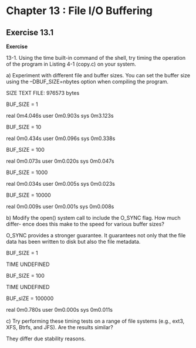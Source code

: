 # Chapter 13 : File I/O Buffering
## Exercise 13.1

__Exercise__

13-1. Using the time built-in command of the shell, try timing the operation of the
program in Listing 4-1 (copy.c) on your system.

a) Experiment with different file and buffer sizes. You can set the buffer size
using the –DBUF_SIZE=nbytes option when compiling the program.

SIZE TEXT FILE: 976573 bytes

BUF_SIZE = 1

real	0m4.046s
user	0m0.903s
sys     0m3.123s

BUF_SIZE = 10

real	0m0.434s
user	0m0.096s
sys     0m0.338s

BUF_SIZE = 100

real	0m0.073s
user	0m0.020s
sys	0m0.047s

BUF_SIZE = 1000

real	0m0.034s
user	0m0.005s
sys     0m0.023s

BUF_SIZE = 10000

real	0m0.009s
user	0m0.001s
sys	    0m0.008s

b) Modify the open() system call to include the O_SYNC flag. How much differ-
ence does this make to the speed for various buffer sizes?

O_SYNC provides a stronger guarantee. It guarantees not only that the file data has been written to disk but also the file metadata.

BUF_SIZE = 1

TIME UNDEFINED

BUF_SIZE = 100

TIME UNDEFINED

BUF_sIZE = 100000

real	0m0.780s
user	0m0.000s
sys	    0m0.011s

c) Try performing these timing tests on a range of file systems (e.g., ext3, XFS,
Btrfs, and JFS). Are the results similar?

They differ due stability reasons.

